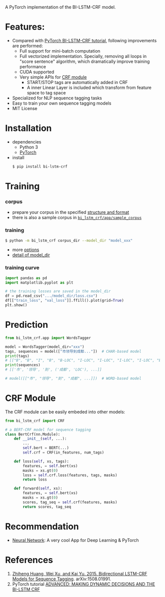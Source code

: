 A PyTorch implementation of the BI-LSTM-CRF model.

# Features:
- Compared with [PyTorch BI-LSTM-CRF tutorial][1], following improvements are performed:
    - Full support for mini-batch computation
    - Full vectorized implementation. Specially, removing all loops in "score sentence" algorithm, which dramatically improve training performance
    - CUDA supported
    - Very simple APIs for [CRF module](#CRF)
        - START/STOP tags are automatically added in CRF
        - A inner Linear Layer is included which transform from feature space to tag space
- Specialized for NLP sequence tagging tasks
- Easy to train your own sequence tagging models
- MIT License

# Installation
- dependencies
    - Python 3
    - [PyTorch][5]
- install
    ```sh
    $ pip install bi-lstm-crf
    ```

# Training
### corpus
- prepare your corpus in the specified [structure and format][2]
- there is also a sample corpus in [`bi_lstm_crf/app/sample_corpus`][3]

### training
```sh
$ python -m bi_lstm_crf corpus_dir --model_dir "model_xxx"
```
- more [options][4]
- [detail of model_dir][7]

### training curve
```python
import pandas as pd
import matplotlib.pyplot as plt

# the training losses are saved in the model_dir
df = pd.read_csv(".../model_dir/loss.csv")
df[["train_loss", "val_loss"]].ffill().plot(grid=True)
plt.show()
```

# Prediction
```python
from bi_lstm_crf.app import WordsTagger

model = WordsTagger(model_dir="xxx")
tags, sequences = model(["市领导到成都..."])  # CHAR-based model
print(tags)  
# [["B", "B", "I", "B", "B-LOC", "I-LOC", "I-LOC", "I-LOC", "I-LOC", "B", "I", "B", "I"]]
print(sequences)
# [['市', '领导', '到', ('成都', 'LOC'), ...]]

# model([["市", "领导", "到", "成都", ...]])  # WORD-based model
```

# <a id="CRF">CRF Module
The CRF module can be easily embeded into other models:
```python
from bi_lstm_crf import CRF

# a BERT-CRF model for sequence tagging
class BertCrf(nn.Module):
    def __init__(self, ...):
        ...
        self.bert = BERT(...)
        self.crf = CRF(in_features, num_tags)

    def loss(self, xs, tags):
        features, = self.bert(xs)
        masks = xs.gt(0)
        loss = self.crf.loss(features, tags, masks)
        return loss

    def forward(self, xs):
        features, = self.bert(xs)
        masks = xs.gt(0)
        scores, tag_seq = self.crf(features, masks)
        return scores, tag_seq
```

# Recommendation
- [Neural Network](https://github.com/jerryjee120/Neural-Network): A very cool App for Deep Learning & PyTorch


# References
1. [Zhiheng Huang, Wei Xu, and Kai Yu. 2015. Bidirectional LSTM-CRF Models for Sequence Tagging][6]. arXiv:1508.01991.
2. PyTorch tutorial [ADVANCED: MAKING DYNAMIC DECISIONS AND THE BI-LSTM CRF][1]

[1]:https://pytorch.org/tutorials/beginner/nlp/advanced_tutorial.html
[2]:https://github.com/jidasheng/bi-lstm-crf/wiki/corpus-structure-and-format
[3]:https://github.com/jidasheng/bi-lstm-crf/tree/master/bi_lstm_crf/app/sample_corpus
[4]:https://github.com/jidasheng/bi-lstm-crf/wiki/training-options
[5]:https://pytorch.org/
[6]:https://arxiv.org/abs/1508.01991
[7]:https://github.com/jidasheng/bi-lstm-crf/wiki/details-of-model_dir
